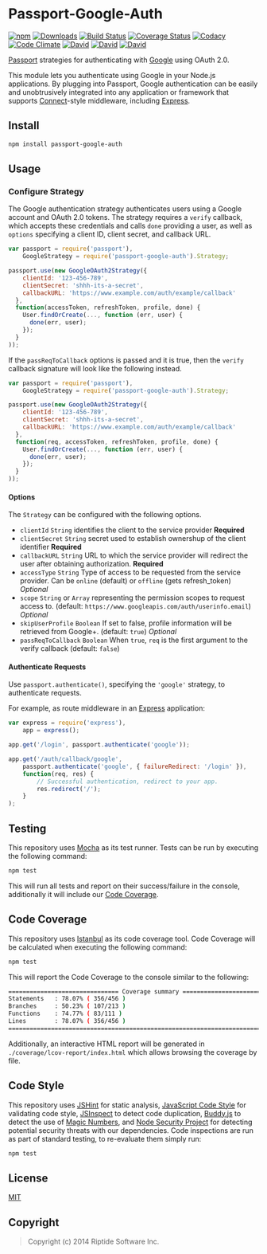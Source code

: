 # Passport-Google-Auth
[![npm](https://img.shields.io/npm/v/passport-google-auth.svg)](https://www.npmjs.com/package/passport-google-auth)
[![Downloads](https://img.shields.io/npm/dm/passport-google-auth.svg)](https://www.npmjs.com/package/passport-google-auth)
[![Build Status](https://travis-ci.org/RiptideCloud/passport-google-auth.svg?branch=master)](https://travis-ci.org/RiptideCloud/passport-google-auth)
[![Coverage Status](https://img.shields.io/coveralls/RiptideCloud/passport-google-auth.svg?branch=master)](https://coveralls.io/r/RiptideCloud/passport-google-auth)
[![Codacy](https://www.codacy.com/project/badge/d30a71223ecc45878ccfd94e04276414)](https://www.codacy.com/public/davidtpate/passport-google-auth)
[![Code Climate](https://codeclimate.com/github/RiptideCloud/passport-google-auth/badges/gpa.svg)](https://codeclimate.com/github/RiptideCloud/passport-google-auth)
[![David](https://img.shields.io/david/RiptideCloud/passport-google-auth.svg)](https://david-dm.org/RiptideCloud/passport-google-auth)
[![David](https://img.shields.io/david/dev/RiptideCloud/passport-google-auth.svg)](https://david-dm.org/RiptideCloud/passport-google-auth)
[![David](https://img.shields.io/david/peer/RiptideCloud/passport-google-auth.svg)](https://david-dm.org/RiptideCloud/passport-google-auth)

[Passport](http://passportjs.org/) strategies for authenticating with [Google](http://www.google.com/)
using OAuth 2.0.

This module lets you authenticate using Google in your Node.js applications.
By plugging into Passport, Google authentication can be easily and
unobtrusively integrated into any application or framework that supports
[Connect](http://www.senchalabs.org/connect/)-style middleware, including
[Express](http://expressjs.com/).

## Install
```bash
npm install passport-google-auth
```

## Usage

### Configure Strategy

The Google authentication strategy authenticates users using a Google
account and OAuth 2.0 tokens.  The strategy requires a `verify` callback, which
accepts these credentials and calls `done` providing a user, as well as
`options` specifying a client ID, client secret, and callback URL.

```js
var passport = require('passport'),
    GoogleStrategy = require('passport-google-auth').Strategy;

passport.use(new GoogleOAuth2Strategy({
    clientId: '123-456-789',
    clientSecret: 'shhh-its-a-secret',
    callbackURL: 'https://www.example.com/auth/example/callback'
  },
  function(accessToken, refreshToken, profile, done) {
    User.findOrCreate(..., function (err, user) {
      done(err, user);
    });
  }
));
```

If the `passReqToCallback` options is passed and it is true, then the `verify` callback signature
will look like the following instead.

```js
var passport = require('passport'),
    GoogleStrategy = require('passport-google-auth').Strategy;

passport.use(new GoogleOAuth2Strategy({
    clientId: '123-456-789',
    clientSecret: 'shhh-its-a-secret',
    callbackURL: 'https://www.example.com/auth/example/callback'
  },
  function(req, accessToken, refreshToken, profile, done) {
    User.findOrCreate(..., function (err, user) {
      done(err, user);
    });
  }
));
```

#### Options
The `Strategy` can be configured with the following options.

* `clientId`          `String` identifies the client to the service provider **Required**
* `clientSecret`      `String` secret used to establish ownershup of the client identifier **Required**
* `callbackURL`       `String` URL to which the service provider will redirect the user after obtaining authorization. **Required**
* `accessType`        `String` Type of access to be requested from the service provider. Can be `online` (default) or `offline` (gets refresh_token) _Optional_
* `scope`             `String` or `Array` representing the permission scopes to request access to. (default: `https://www.googleapis.com/auth/userinfo.email`) _Optional_
* `skipUserProfile`   `Boolean` If set to false, profile information will be retrieved from Google+. (default: `true`) _Optional_
* `passReqToCallback` `Boolean` When `true`, `req` is the first argument to the verify callback (default: `false`)

#### Authenticate Requests

Use `passport.authenticate()`, specifying the `'google'` strategy, to
authenticate requests.

For example, as route middleware in an [Express](http://expressjs.com/)
application:

```js
var express = require('express'),
    app = express();

app.get('/login', passport.authenticate('google'));

app.get('/auth/callback/google', 
    passport.authenticate('google', { failureRedirect: '/login' }),
    function(req, res) {
        // Successful authentication, redirect to your app.
        res.redirect('/');
    }
);
```

## Testing
This repository uses [Mocha](http://mochajs.org/) as its test runner. Tests can be run by executing the following command:

```bash
npm test
```

This will run all tests and report on their success/failure in the console, additionally it will include our [Code Coverage](#code-coverage).

## Code Coverage
This repository uses [Istanbul](http://gotwarlost.github.io/istanbul/) as its code coverage tool. Code Coverage will be calculated when executing the following command:

```bash
npm test
```

This will report the Code Coverage to the console similar to the following:

```bash
=============================== Coverage summary ===============================
Statements   : 78.07% ( 356/456 )
Branches     : 50.23% ( 107/213 )
Functions    : 74.77% ( 83/111 )
Lines        : 78.07% ( 356/456 )
================================================================================
```

Additionally, an interactive HTML report will be generated in `./coverage/lcov-report/index.html` which allows browsing the coverage by file.

## Code Style
This repository uses [JSHint](https://github.com/jshint/jshint) for static analysis, [JavaScript Code Style](https://github.com/jscs-dev/node-jscs)
for validating code style, [JSInspect](https://github.com/danielstjules/jsinspect) to detect code duplication, [Buddy.js](https://github.com/danielstjules/buddy.js)
to detect the use of [Magic Numbers](http://en.wikipedia.org/wiki/Magic_number_(programming)), and
[Node Security Project](https://github.com/nodesecurity/nsp) for detecting potential security threats with our dependencies. Code inspections are run as part of
standard testing, to re-evaluate them simply run:

```bash
npm test
```

## License

[MIT](LICENSE)

## Copyright
> Copyright (c) 2014 Riptide Software Inc.
